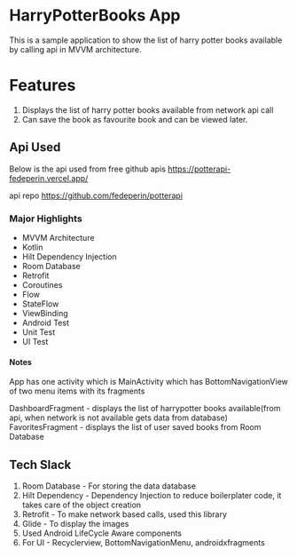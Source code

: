 # HarryPotterBooks App
This is a sample application to show the list of harry potter books available
by calling api in MVVM architecture.

# Features
1. Displays the list of harry potter books available from network api call
2. Can save the book as favourite book and can be viewed later.

## Api Used
Below is the api used from free github apis
https://potterapi-fedeperin.vercel.app/

api repo
https://github.com/fedeperin/potterapi

### Major Highlights
- MVVM Architecture
- Kotlin
- Hilt Dependency Injection
- Room Database
- Retrofit
- Coroutines
- Flow
- StateFlow
- ViewBinding
- Android Test
- Unit Test
- UI Test


#### Notes

App has one activity which is MainActivity which has BottomNavigationView of two menu items with its fragments

DashboardFragment - displays the list of harrypotter books available(from api, when network is not available gets data from database)
FavoritesFragment - displays the list of user saved books from Room Database


## Tech Slack


1. Room Database - For storing the data database
2. Hilt Dependency - Dependency Injection to reduce boilerplater code, it takes care of the object creation
3. Retrofit - To make network based calls, used this library
4. Glide - To display the images
5. Used Android LifeCycle Aware components 
6. For UI - Recyclerview, BottomNavigationMenu, androidxfragments











